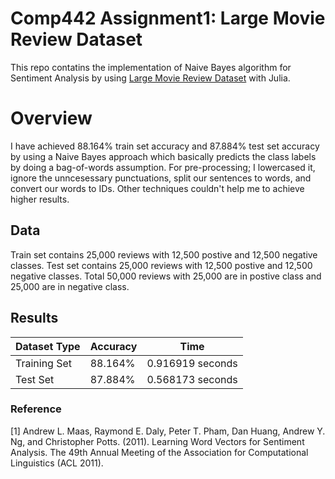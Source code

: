 # Comp442 Assignment1: Large Movie Review Dataset
This repo contatins the implementation of Naive Bayes algorithm for Sentiment Analysis by using [Large Movie Review Dataset](https://ai.stanford.edu/~amaas/data/sentiment/) with Julia.

# Overview
I have achieved 88.164% train set accuracy and 87.884% test set accuracy by using a Naive Bayes approach which basically predicts the class labels by doing a bag-of-words assumption. For pre-processing; I lowercased it, ignore the unncesessary punctuations, split our sentences to words, and convert our words to IDs. Other techniques couldn't help me to achieve higher results.

## Data
Train set contains 25,000 reviews with 12,500 postive and 12,500 negative classes. 
Test set contains 25,000 reviews with 12,500 postive and 12,500 negative classes.
Total 50,000 reviews with 25,000 are in postive class and 25,000 are in negative class.

## Results
|Dataset Type|  Accuracy | Time|
| ---| --- | --- |
|Training Set|  88.164% | 0.916919 seconds|
|Test Set| 87.884%| 0.568173 seconds|


### Reference
<a id="1">[1]</a>
Andrew L. Maas, Raymond E. Daly, Peter T. Pham, Dan Huang, Andrew Y. Ng, and Christopher Potts. (2011). Learning Word Vectors for Sentiment Analysis. The 49th Annual Meeting of the Association for Computational Linguistics (ACL 2011).
